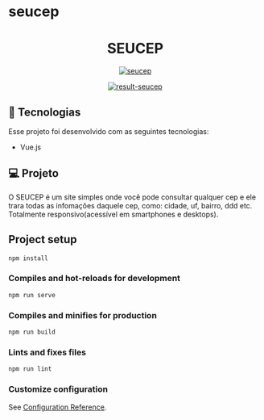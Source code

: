 # seucep
<h1 align="center"> 
  SEUCEP
</h1>

<p align="center">
  <a href="https://ibb.co/NWGCkFq"><img src="https://i.ibb.co/KV8hQ5g/seucep.png" alt="seucep" border="0"></a>  
</p>

<p align="center">
  <a href="https://ibb.co/4R05Y42"><img src="https://i.ibb.co/HT9kxGC/result-seucep.png" alt="result-seucep" border="0"></a>
</p>



## 🚀 Tecnologias
Esse projeto foi desenvolvido com as seguintes tecnologias:

- Vue.js


## 💻 Projeto

O SEUCEP é um site simples onde você pode consultar qualquer cep e ele trara todas as infomações daquele cep, como: cidade, uf, bairro, ddd etc. Totalmente responsivo(acessível em smartphones e desktops).

## Project setup
```
npm install
```

### Compiles and hot-reloads for development
```
npm run serve
```

### Compiles and minifies for production
```
npm run build
```

### Lints and fixes files
```
npm run lint
```

### Customize configuration
See [Configuration Reference](https://cli.vuejs.org/config/).

